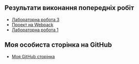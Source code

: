 ## Результати виконання попередніх робіт
- [Лабораторна робота 3](https://github.com/margieess/lab_3.git)
- [Проект на Webpack](https://github.com/margieess/webpack-project.git)
- [Лабораторна робота 1](https://github.com/margieess/lab1.git)

## Моя особиста сторінка на GitHub
- [Моя GitHub сторінка](https://github.com/margieess)
